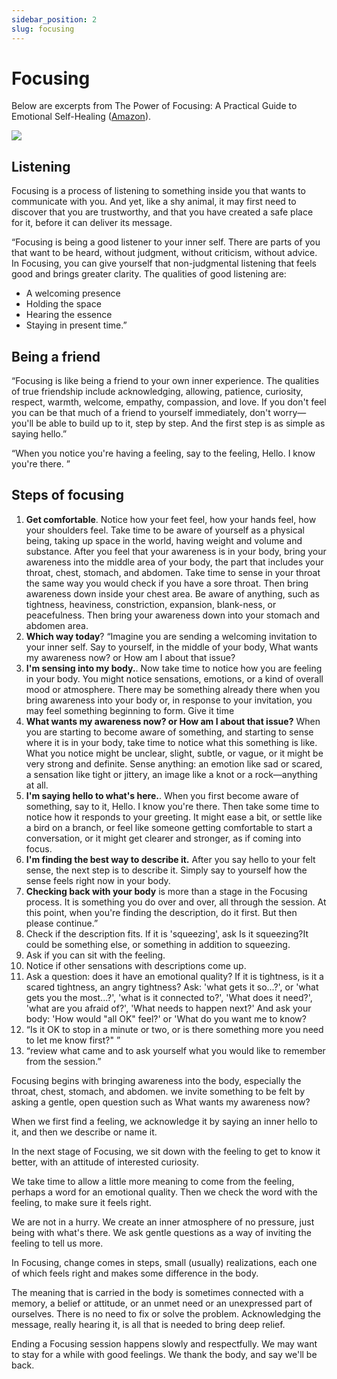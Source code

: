 ```yaml
---
sidebar_position: 2
slug: focusing
---
```


# Focusing

Below are excerpts from The Power of Focusing: A Practical Guide to Emotional Self-Healing ([Amazon](https://www.amazon.com/Power-Focusing-Practical-Emotional-Self-Healing/dp/157224044X)).

![](https://screens.wings.dev/783x1200-VSEDEYN9CqvY4siR4p1724gUA5rjzg5tvNBKvRbxAwEHlgtLcnGkAtcdXuYUyhDf22CGKNF1Rmaye6I6NCsMFHcQmIVpYQiimYbh.jpg)

## Listening

Focusing is a process of listening to something inside you that wants to communicate with you. And yet, like a shy animal, it may first need to discover that you are trustworthy, and that you have created a safe place for it, before it can deliver its message.

“Focusing is being a good listener to your inner self. There are parts of you that want to be heard, without judgment, without criticism, without advice. In Focusing, you can give yourself that non-judgmental listening that feels good and brings greater clarity. The qualities of good listening are:

- A welcoming presence
- Holding the space
- Hearing the essence
- Staying in present time.”

## Being a friend

“Focusing is like being a friend to your own inner experience. The qualities of true friendship include acknowledging, allowing, patience, curiosity, respect, warmth, welcome, empathy, compassion, and love. If you don't feel you can be that much of a friend to yourself immediately, don't worry—you'll be able to build up to it, step by step. And the first step is as simple as saying hello.”

“When you notice you're having a feeling, say to the feeling, Hello. I know you're there. ”

## Steps of focusing

1. **Get comfortable**. Notice how your feet feel, how your hands feel, how your shoulders feel. Take time to be aware of yourself as a physical being, taking up space in the world, having weight and volume and substance. After you feel that your awareness is in your body, bring your awareness into the middle area of your body, the part that includes your throat, chest, stomach, and abdomen. Take time to sense in your throat the same way you would check if you have a sore throat. Then bring awareness down inside your chest area. Be aware of anything, such as tightness, heaviness, constriction, expansion, blank-ness, or peacefulness. Then bring your awareness down into your stomach and abdomen area.
2. **Which way today**? “Imagine you are sending a welcoming invitation to your inner self. Say to yourself, in the middle of your body, What wants my awareness now? or How am I about that issue?
3. **I'm sensing into my body.**. Now take time to notice how you are feeling in your body. You might notice sensations, emotions, or a kind of overall mood or atmosphere. There may be something already there when you bring awareness into your body or, in response to your invitation, you may feel something beginning to form. Give it time
4. **What wants my awareness now? or How am I about that issue?** When you are starting to become aware of something, and starting to sense where it is in your body, take time to notice what this something is like. What you notice might be unclear, slight, subtle, or vague, or it might be very strong and definite. Sense anything: an emotion like sad or scared, a sensation like tight or jittery, an image like a knot or a rock—anything at all.
5. **I'm saying hello to what's here.**. When you first become aware of something, say to it, Hello. I know you're there. Then take some time to notice how it responds to your greeting. It might ease a bit, or settle like a bird on a branch, or feel like someone getting comfortable to start a conversation, or it might get clearer and stronger, as if coming into focus.
6. **I'm finding the best way to describe it.** After you say hello to your felt sense, the next step is to describe it. Simply say to yourself how the sense feels right now in your body.
7. **Checking back with your body** is more than a stage in the Focusing process. It is something you do over and over, all through the session. At this point, when you're finding the description, do it first. But then please continue.”
8. Check if the description fits. If it is 'squeezing', ask Is it squeezing?It could be something else, or something in addition to squeezing.
9. Ask if you can sit with the feeling.
10. Notice if other sensations with descriptions come up.
11. Ask a question: does it have an emotional quality? If it is tightness, is it a scared tightness, an angry tightness? Ask: 'what gets it so...?', or 'what gets you the most...?', 'what is it connected to?', 'What does it need?', 'what are you afraid of?', 'What needs to happen next?' And ask your body: 'How would "all OK" feel?' or 'What do you want me to know?
12. “Is it OK to stop in a minute or two, or is there something more you need to let me know first?" ”
13. “review what came and to ask yourself what you would like to remember from the session.”

Focusing begins with bringing awareness into the body, especially the throat, chest, stomach, and abdomen.
we invite something to be felt by asking a gentle, open question such as What wants my awareness now?

When we first find a feeling, we acknowledge it by saying an inner hello to it, and then we describe or name it.

In the next stage of Focusing, we sit down with the feeling to get to know it better, with an attitude of interested curiosity.

We take time to allow a little more meaning to come from the feeling, perhaps a word for an emotional quality. Then we check the word with the feeling, to make sure it feels right.

We are not in a hurry. We create an inner atmosphere of no pressure, just being with what's there. We ask gentle questions as a way of inviting the feeling to tell us more.

In Focusing, change comes in steps, small (usually) realizations, each one of which feels right and makes some difference in the body.

The meaning that is carried in the body is sometimes connected with a memory, a belief or attitude, or an unmet need or an unexpressed part of ourselves. There is no need to fix or solve the problem. Acknowledging the message, really hearing it, is all that is needed to bring deep relief.

Ending a Focusing session happens slowly and respectfully. We may want to stay for a while with good feelings. We thank the body, and say we'll be back.
